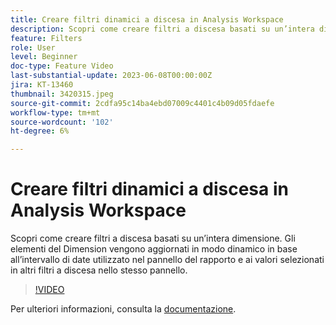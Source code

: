 ```yaml
---
title: Creare filtri dinamici a discesa in Analysis Workspace
description: Scopri come creare filtri a discesa basati su un’intera dimensione. Gli elementi del Dimension vengono aggiornati in modo dinamico in base all’intervallo di date utilizzato nel pannello del rapporto e ai valori selezionati in altri filtri a discesa nello stesso pannello.
feature: Filters
role: User
level: Beginner
doc-type: Feature Video
last-substantial-update: 2023-06-08T00:00:00Z
jira: KT-13460
thumbnail: 3420315.jpeg
source-git-commit: 2cdfa95c14ba4ebd07009c4401c4b09d05fdaefe
workflow-type: tm+mt
source-wordcount: '102'
ht-degree: 6%

---
```



# Creare filtri dinamici a discesa in Analysis Workspace

Scopri come creare filtri a discesa basati su un’intera dimensione. Gli elementi del Dimension vengono aggiornati in modo dinamico in base all’intervallo di date utilizzato nel pannello del rapporto e ai valori selezionati in altri filtri a discesa nello stesso pannello.

>[!VIDEO](https://video.tv.adobe.com/v/3420315/?learn=on)

Per ulteriori informazioni, consulta la [documentazione](https://experienceleague.adobe.com/docs/analytics/analyze/analysis-workspace/panels/panels.html#dynamic-drop-down-filters).
